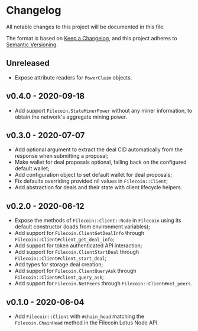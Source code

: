 Changelog
=========

All notable changes to this project will be documented in this file.

The format is based on [Keep a Changelog], and this project adheres to
[Semantic Versioning].


Unreleased
----------

- Expose attribute readers for `PowerClaim` objects.


v0.4.0 - 2020-09-18
-------------------

- Add support `Filecoin.StateMinerPower` without any miner information, to
  obtain the network's aggregate mining power.


v0.3.0 - 2020-07-07
-------------------

- Add optional argument to extract the deal CID automatically from the response
  when submitting a proposal;
- Make wallet for deal proposals optional, falling back on the configured
  default wallet;
- Add configuration object to set default wallet for deal proposals;
- Fix defaults overriding provided nil values in `Filecoin::Client`;
- Add abstraction for deals and their state with client lifecycle helpers.


v0.2.0 - 2020-06-12
-------------------

- Expose the methods of `Filecoin::Client::Node` in `Filecoin` using its
  default constructor (loads from environment variables);
- Add support for `Filecoin.ClientGetDealInfo` through
  `Filecoin::Client#client_get_deal_info`;
- Add support for token authenticated API interaction;
- Add support for `Filecoin.ClientStartDeal` through
  `Filecoin::Client#client_start_deal`;
- Add types for storage deal creation;
- Add support for `Filecoin.ClientQueryAsk` through
  `Filecoin::Client#client_query_ask`;
- Add support for `Filecoin.NetPeers` through `Filecoin::Client#net_peers`.


v0.1.0 - 2020-06-04
-------------------

- Add `Filecoin::Client` with `#chain_head` matching the `Filecoin.ChainHead`
  method in the Filecoin Lotus Node API.


[Keep a Changelog]: https://keepachangelog.com/en/1.0.0/
[Semantic Versioning]: https://semver.org/spec/v2.0.0.html

